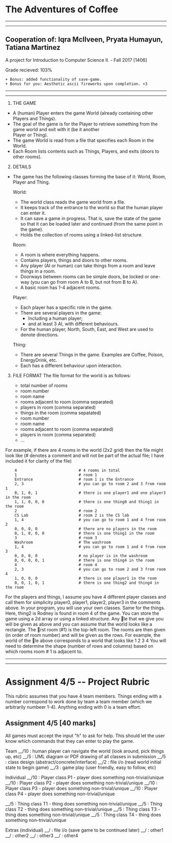 # The Adventures of Coffee
  -------------------------------------------------------------------------------------------------
  -------------------------------------------------------------------------------------------------
  Cooperation of: Iqra McIlveen, Pryata Humayun, Tatiana Martinez
  -----------------------------
  A project for Introduction to Computer Science II. - Fall 2017 [1406] 
  
  Grade recieved: 103% 
  
    + Bonus: added functionality of save-game.
    + Bonus for you: Aesthetic ascii fireworks upon completion. <3
  -------------------------------------------------------------------------------------------------
  -------------------------------------------------------------------------------------------------
  
1. THE GAME
- A (human) Player enters the game World (already containing other Players and Things). 
- The goal of the game is for the Player to retrieve something from the game world and exit with it (be it another    
  Player or Thing).
- The game World is read from a file that specifies each Room in the World. 
- Each Room lists contents such as Things, Players, and exits (doors to other rooms).

2. DETAILS
- The game has the following classes forming the base of it: World, Room, Player and Thing.
  
  World: 
  
    - The world class reads the game world from a file. 
    - It keeps track of the entrance to the world so that the human player can enter it.
    - It can save a game in progress. That is, save the state of the game so that it can be loaded later
      and continued (from the same point in the game). 
    - Holds the collection of rooms using a linked-list structure.
    
  Room: 
  
    - A room is where everything happens. 
    - Contains players, things and doors to other rooms. 
    - Any player (AI or human) can take things from a room and leave things in a room. 
    - Doorways between rooms can be simple doors, be locked or one-way (you can go from room A to B, but not from B to A). 
    - A basic room has 1-4 adjacent rooms.
    
  Player: 
  
    - Each player has a specific role in the game. 
    - There are several players in the game: 
      - Including a human player; 
      - and at least 3 AI, with different behaviours.
    - For the human player, North, South, East, and West are used to denote directions.
    
  Thing: 
  
    - There are several Things in the game. Examples are Coffee, Poison, EnergyDrink, etc. 
    - Each has a different behaviour upon interaction.
    
3. FILE FORMAT
  The file format for the world is as follows:
  
      - total number of rooms
      - room number
      - room name
      - rooms adjacent to room (comma separated)
      - players in room (comma separated)
      - things in the room (comma sepatated)
      - room number
      - room name
      - rooms adjacent to room (comma separated)
      - players in room (comma separated)
      - ...
      
  For example, if there are 4 rooms in the world (2x2 grid) then the file might look like (# denotes
  a comment and will not be part of the actual file; I have included it for clarity of the file)
  
        4                           # 4 rooms in total
        1                           # room 1
        Entrance                    # room 1 is the Entrance
        2, 3                        # you can go to room 2 and 3 from room 1
        0, 1, 0, 1                  # there is one player1 and one player3 in the room
        1, 1, 0, 0, 0               # there is one thing0 and thing1 in the room
        2                           # room 2
        CS Lab                      # room 2 is the CS lab
        1, 4                        # you can go to room 1 and 4 from room 2
        0, 0, 0, 0                  # there are no players in the room
        0, 1, 0, 0, 0               # there is one thing1 in the room
        3                           # room 3
        Washroom                    # The washroom
        1, 4                        # you can go to room 1 and 4 from room 3
        0, 0, 0, 0                  # no player is in the washroom
        0, 0, 0, 0, 1               # there is one thing4 in the room
        4                           # room 4
        2, 3                        # you can go to room 2 and 3 from room 4
        1, 0, 0, 0                  # there is one player1 in the room
        0, 0, 1, 0, 1               # there is one thing2 and thing4 in the room
        
        
  For the players and things, I assume you have 4 different player classes and call them for
  simplicity player0, player1, player2, player3 in the comments above. In your program, you will use
  your own classes. Same for the things. Here, thing2 is Rodney is found in room 4 of the game.
  You can store the game using a 2d array or using a linked structure. Any le that we give you
  will be given as above and you can assume that the world looks like a rectangle. The rst room
  (#1) is the top-left room. The rooms are then given (in order of room number) and will be given
  as the rows. For example, the world of the le above corresponds to a world that looks like
  1 2
  3 4
  You will need to determine the shape (number of rows and columns) based on which rooms
  room # 1 is adjacent to.
  
  -------------------------------------------------------------------------------------------------
  -------------------------------------------------------------------------------------------------
  
Assignment 4/5 -- Project Rubric
================================

This rubric assumes that you have 4 team members. Things ending with a number correspond to work done by team a team member (which we arbitrarily numbeer 1-4). Anything ending with 0 is a team effort.

Assignment 4/5 [40 marks]
-------------------------

All games must accept the input "h" to ask for help. This should let the user know which commands that they can enter to play the game.

Team
__/10 : human player can navigate the world (look around, pick things up, etc)
__/5 : UML diagram or PDF drawing of all classes in submission
__/5 : class design (abstract/concrete/interface) 
__/2 : file i/o (read world initial state to begin game)
__/3 : game play (user friendly, easy to follow, etc)


Individual
__/10 : Player class P1 - player does something non-trivial/unique
__/10 : Player class P2 - player does something non-trivial/unique
__/10 : Player class P3 - player does something non-trivial/unique
__/10 : Player class P4 - player does something non-trivial/unique

__/5 : Thing class T1 - thing does something non-trivial/unique
__/5 : Thing class T2 - thing does something non-trivial/unique
__/5 : Thing class T3 - thing does something non-trivial/unique
__/5 : Thing class T4 - thing does something non-trivial/unique

Extras (individual)
__/ : file i/o (save game to be continued later)
__/ : other1
__/ : other2
__/ : other3
__/ : other4
